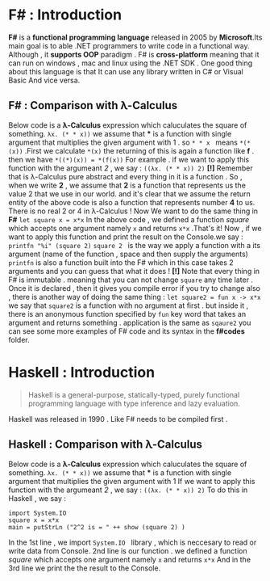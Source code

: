 # F# : Introduction

**F#** is a **functional programming language** released in 2005 by **Microsoft**.Its main goal is to able .NET programmers to write code in a functional way. Although , it **supports OOP** paradigm . F# is **cross-platform** meaning that it can run on windows , mac and linux using the .NET SDK . One good thing about this language is that It can use any library written in C# or Visual Basic And vice versa.


## F# :  Comparison with λ-Calculus
Below code is a **λ-Calculus** expression which caluculates the square of something.
```λx. (* * x))```
we assume that **\*** is a  function  with single argument that multiplies the given argument with 1 . so ```* * x ``` means ```*(*(x))``` .First we calculate ```*(x)```
the returning of this is again a function like **f** . then we have ```*((*)(x)) = *(f(x))```
For example . if we want to apply this function with the argumeant  *2* , we say : 
```((λx. (* * x)) 2)```
**[!]** Remember that is  λ-Calculus pure abstract and  every thing in it  is a function . So , when we write **2** , we assume that **2** is a function that represents us the value 2 that we use in our world. and it's clear that we assume  the return entity of the above code is also a function that represents number **4** to us. There is no real 2 or 4 in λ-Calculus !
Now We want to do the same thing in **F#**
```let square x = x*x```
In the above code , we defined a function *square* which accepts one argument namely ```x``` and returns ```x*x``` .That's it!
Now , if we want to apply this function and print the result on the Console.we say : 
```printfn "%i" (square 2)```
```square 2 ``` is the way we apply a function with a its argument (name of the function , space and then supply the arguments)
```printfn``` is also a function built into the F# which in this case  takes 2 arguments and you can guess that what it does !
**[!]** Note that every thing in F# is immutable . meaning that you can not change ``square`` any time later . Once it is declared , then it gives you compile error if you try to change 
also , there is another way of doing the same thing : 
```let square2 = fun x -> x*x```
we say that ```square2``` is a function with no argument at first . but inside it , there is an anonymous function specified by ```fun``` key word that takes an argument and returns something . 
application is the same as ```sqaure2```
you can see some more examples of F# code and its syntax in the  **f#codes** folder.

# Haskell : Introduction

> Haskell is a general-purpose, statically-typed, purely functional programming language with type inference and lazy evaluation.

Haskell was released in 1990 . Like F# needs to be compiled first . 
## Haskell :  Comparison with λ-Calculus
Below code is a **λ-Calculus** expression which caluculates the square of something.
```λx. (* * x))```
we assume that **\*** is a  function  with single argument that multiplies the given argument with 1 
If we want to apply this function with the argumeant  *2* , we say : 
```((λx. (* * x)) 2)```
To do this in Haskell , we say : 
```
import System.IO
square x = x*x
main = putStrLn ("2^2 is = " ++ show (square 2) )

```
In the 1st line , we import ```System.IO ``` library , which is neccesary to read or write data from Console.
2nd line  is our function .  we defined a function *square* which accepts one argument namely ```x``` and returns ```x*x``` 
And in the 3rd line we print the the result to the Console. 

